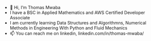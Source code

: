 - 👋 Hi, I’m Thomas Mwaba
- I have a BSC in Applied Mathematics and AWS Certified Developer Associate
- I am currently learning Data Structures and Algorithmns, Numerical Methods in Engineering With Python and Fluid Mechanics
- 📫 You can reach me on linkedin, linkedin.com/in/thomas-mwaba/

<!---
ThomasMwaba/ThomasMwaba is a ✨ special ✨ repository because its `README.md` (this file) appears on your GitHub profile.
You can click the Preview link to take a look at your changes.
--->
